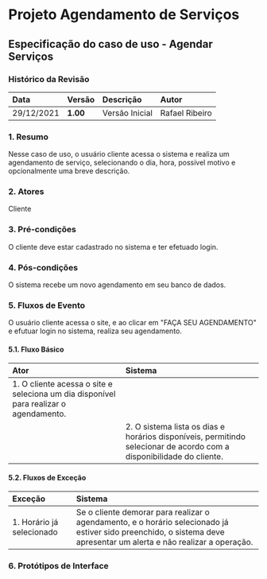 # Projeto Agendamento de Serviços

## Especificação do caso de uso - Agendar Serviços 

### Histórico da Revisão 

|  Data  | Versão | Descrição | Autor |
|:-------|:-------|:----------|:------|
| 29/12/2021 | **1.00** | Versão Inicial  | Rafael Ribeiro |

### 1. Resumo 

Nesse caso de uso, o usuário cliente acessa o sistema e realiza um agendamento de serviço, selecionando o dia, hora, possível motivo e opcionalmente uma breve descrição.

### 2. Atores

Cliente

### 3. Pré-condições

O cliente deve estar cadastrado no sistema e ter efetuado login.

### 4. Pós-condições

O sistema recebe um novo agendamento em seu banco de dados.

### 5. Fluxos de Evento

O usuário cliente acessa o site, e ao clicar em "FAÇA SEU AGENDAMENTO" e efutuar login no sistema, realiza seu agendamento.

#### 5.1. Fluxo Básico

| Ator   | Sistema |
|:-------|:--------|
| 1. O cliente acessa o site e seleciona um dia disponível para realizar o agendamento. ||
|| 2. O sistema lista os dias e horários disponíveis, permitindo selecionar de acordo com a disponibilidade do cliente. |

#### 5.2. Fluxos de Exceção

| Exceção | Sistema |
|:--------|:--------|
| 1. Horário já selecionado | Se o cliente demorar para realizar o agendamento, e o horário selecionado já estiver sido preenchido, o sistema deve apresentar um alerta e não realizar a operação. |



### 6. Protótipos de Interface


